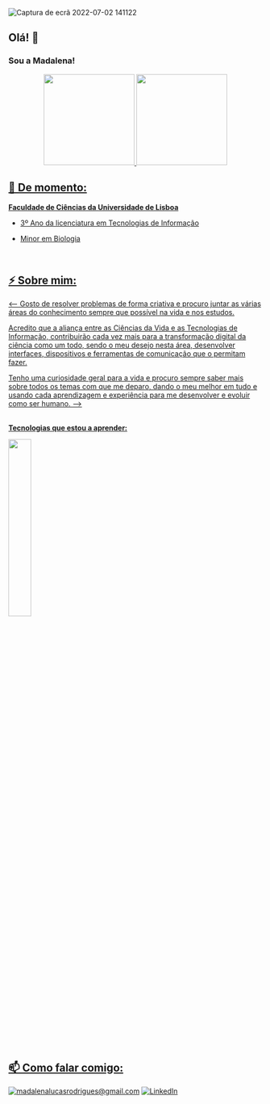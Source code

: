 <!-- Banner -->
<!-- ![banner](https://user-images.githubusercontent.com/108576457/177002304-8dbf7ce7-092a-45cc-b2b4-3cce5c49d3e6.png) -->
![Captura de ecrã 2022-07-02 141122](https://user-images.githubusercontent.com/108576457/177002329-d8d5690d-e811-4f1f-add8-3d1207a9036f.jpg)

<!-- Presentation -->
<h2>Olá! 👋</h2>

<h3>Sou a Madalena!</h3>

<div align="center">
  <a href="https://github.com/Mad0cha">
  <img height="180em" max-width="100%" src="https://github-readme-stats.vercel.app/api?username=Mad0cha&show_icons=true&theme=tokyonight&include_all_commits=true&count_private=true"/>
  <img height="180em" max-width="100%" src="https://github-readme-stats.vercel.app/api/top-langs/?username=Mad0cha&layout=compact&langs_count=7&theme=tokyonight"/>
</div>

<h2>📌 De momento: </h2>
 
<b>Faculdade de Ciências da Universidade de Lisboa</b>
 
- 3º Ano da licenciatura em Tecnologias de Informação
<!-- - 🧬 Minor em Biologia -->
- Minor em Biologia
<br>
<!-- End of Presentation -->
 
<!-- About me -->
<h2>⚡ Sobre mim:</h2>

<-- Gosto de resolver problemas de forma criativa e procuro juntar as várias áreas do conhecimento sempre que possível na vida e nos estudos.

Acredito que a aliança entre as Ciências da Vida e as Tecnologias de Informação, contribuirão cada vez mais para a transformação digital da ciência como um todo, sendo o meu desejo nesta área, desenvolver interfaces, dispositivos e ferramentas de comunicação que o permitam fazer.

Tenho uma curiosidade geral para a vida e procuro sempre saber mais sobre todos os temas com que me deparo, dando o meu melhor em tudo e usando cada aprendizagem e experiência para me desenvolver e evoluir como ser humano. -->

<br>
<b>Tecnologias que estou a aprender:</b>
 <!-- - HTML
- CSS
- JavaScript
- PHP
- Python
- Java
- SQL  -->
<p>
  <img width="30%" src="https://skillicons.dev/icons?i=html,css,js,php,py,java,mysql&theme=light" />
</p>
<br> 
<!-- End of About me -->
 
<!-- Contacts -->
<h2>📫 Como falar comigo:</h2>
<!-- - Email institucional: fc55853@alunos.fc.ul.pt -->
 
<a href="mailto:madalenalucasrodrigues@gmail.com">![madalenalucasrodrigues@gmail.com](https://img.shields.io/badge/Gmail-D14836?style=for-the-badge&logo=gmail&logoColor=white)</a> 
<a href="">![LinkedIn](https://img.shields.io/badge/LinkedIn-0077B5?style=for-the-badge&logo=linkedin&logoColor=white)</a>
 
<!-- End of Contacts --> 
